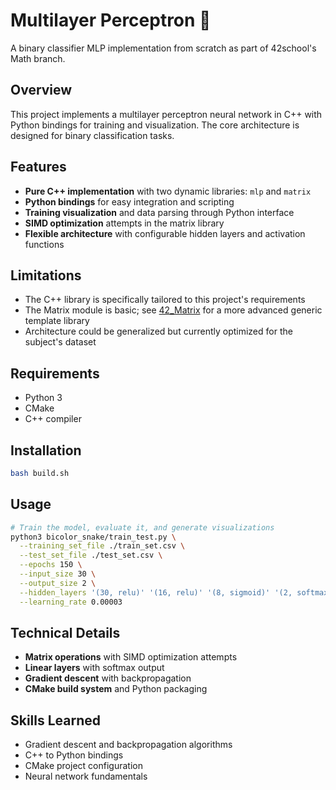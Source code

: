 # Multilayer Perceptron 🧠

A binary classifier MLP implementation from scratch as part of 42school's Math branch.

## Overview

This project implements a multilayer perceptron neural network in C++ with Python bindings for training and visualization. The core architecture is designed for binary classification tasks.

## Features

- **Pure C++ implementation** with two dynamic libraries: `mlp` and `matrix`
- **Python bindings** for easy integration and scripting
- **Training visualization** and data parsing through Python interface
- **SIMD optimization** attempts in the matrix library
- **Flexible architecture** with configurable hidden layers and activation functions

## Limitations

- The C++ library is specifically tailored to this project's requirements
- The Matrix module is basic; see [42_Matrix](https://github.com/Anantiz/42_Matrix) for a more advanced generic template library
- Architecture could be generalized but currently optimized for the subject's dataset

## Requirements

- Python 3
- CMake
- C++ compiler

## Installation

```sh
bash build.sh
```

## Usage

```sh
# Train the model, evaluate it, and generate visualizations
python3 bicolor_snake/train_test.py \
  --training_set_file ./train_set.csv \
  --test_set_file ./test_set.csv \
  --epochs 150 \
  --input_size 30 \
  --output_size 2 \
  --hidden_layers '(30, relu)' '(16, relu)' '(8, sigmoid)' '(2, softmax)' \
  --learning_rate 0.00003
```

## Technical Details

- **Matrix operations** with SIMD optimization attempts
- **Linear layers** with softmax output
- **Gradient descent** with backpropagation
- **CMake build system** and Python packaging

## Skills Learned

- Gradient descent and backpropagation algorithms
- C++ to Python bindings
- CMake project configuration
- Neural network fundamentals
